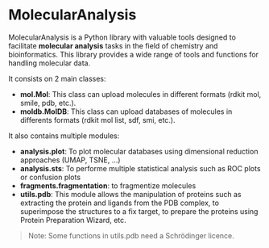 ﻿# MolecularAnalysis

MolecularAnalysis is a Python library with valuable tools designed to facilitate **molecular analysis** tasks in the field of chemistry and bioinformatics. This library provides a wide range of tools and functions for handling molecular data.

It consists on 2 main classes:
- **mol.Mol**: This class can upload molecules in different formats (rdkit mol, smile, pdb, etc.).
- **moldb.MolDB**: This class can upload databases of molecules in differents formats (rdkit mol list, sdf, smi, etc.).

It also contains multiple modules:
- **analysis.plot**: To plot molecular databases using dimensional reduction approaches (UMAP, TSNE, ...)
- **analysis.sts**: To performe multiple statistical analysis such as ROC plots or confusion plots
- **fragments.fragmentation**: to fragmentize molecules
- **utils.pdb**: This module allows the manipulation of proteins such as extracting the protein and ligands from the PDB complex, to superimpose the structures to a fix target, to prepare the proteins using Protein Preparation Wizard, etc.
> Note: Some functions in utils.pdb need a Schrödinger licence.

